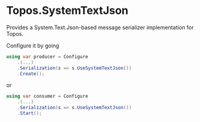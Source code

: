 # Topos.SystemTextJson

Provides a System.Text.Json-based message serializer implementation for Topos.

Configure it by going

```csharp
using var producer = Configure
    .(...)
    .Serialization(s => s.UseSystemTextJson())
    .Create();
```

or

```csharp
using var consumer = Configure
    .(...)
    .Serialization(s => s.UseSystemTextJson())
    .Start();
```

